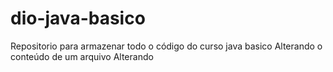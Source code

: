 # dio-java-basico
Repositorio para armazenar todo o código do curso java basico
Alterando o conteúdo de um arquivo
Alterando
